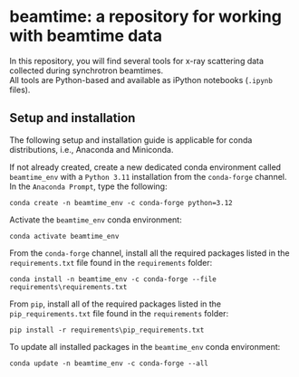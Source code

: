 # beamtime: a repository for working with beamtime data
In this repository, you will find several tools for x-ray scattering data  
collected during synchrotron beamtimes.  
All tools are Python-based and available as iPython notebooks (`.ipynb` files).

<!-- ## General tools for powder x-ray diffraction and total scattering
Some general tools for powder x-ray diffraction (pxrd) and x-ray total  
scattering (xts) data:
- calibration and azimuthal integration of *ex situ* data.
- calibration and azimuthal integration of *in situ*/*operando* data, including
    - scaling to account for x-ray intensity fluctutations.
    - background-subtraction.
- various plotting tools (line plots, overview plots, etc.).

## Beamline-specific tools
Some of the tools available in this repo are highly specific to experiments  
conducted in the Ravnsbæk Group, Aarhus University (previously University of  
Southern Denmark). 

### P02.1, PETRA III, DESY:
- merging subframes from P02.1, PETRA III, DESY.

### DanMAX, MAX IV:
- extrating .tif images from .h5 files from DanMAX, MAX IV.

### Balder, MAX IV:
- sorting, merging, etc., files from Balder, MAX IV. -->

## Setup and installation
The following setup and installation guide is applicable for conda  
distributions, i.e., Anaconda and Miniconda.

If not already created, create a new dedicated conda environment called  
`beamtime_env` with a `Python 3.11` installation from the `conda-forge` channel.  
In the `Anaconda Prompt`, type the following:
```
conda create -n beamtime_env -c conda-forge python=3.12
```
Activate the `beamtime_env` conda environment:
```
conda activate beamtime_env
```
From the `conda-forge` channel, install all the required packages listed in the  
`requirements.txt` file found in the `requirements` folder:
```
conda install -n beamtime_env -c conda-forge --file requirements\requirements.txt
```
From `pip`, install all of the required packages listed in the  
`pip_requirements.txt` file  found in the `requirements` folder:  
```
pip install -r requirements\pip_requirements.txt
```
To update all installed packages in the `beamtime_env` conda environment:
```
conda update -n beamtime_env -c conda-forge --all
```
